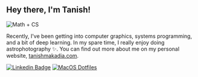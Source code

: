 ## Hey there, I'm Tanish!

![Math + CS](https://img.shields.io/badge/Math%20%2B%20CS-Brown%20University-blue?style=for-the-badge&labelColor=white&color=4e3629) 

Recently, I've been getting into computer graphics, systems programming, and a bit of deep learning. In my spare time, I really enjoy doing astrophotography ✨. You can find out more about me on my personal website, [tanishmakadia.com](https://tanishmakadia.com).

[![Linkedin Badge](https://img.shields.io/badge/-LinkedIn-0e76a8?style=flat-square&logo=Linkedin&logoColor=white)](https://linkedin.com/in/tanish-makadia) [![MacOS Dotfiles](https://img.shields.io/badge/macOS%20dotfiles-3f3f46?style=flat-square&logo=apple&logoColor=white)](https://github.com/starboi-63/dotfiles)

<!--
**starboi-63/starboi-63** is a ✨ _special_ ✨ repository because its `README.md` (this file) appears on your GitHub profile.

Here are some ideas to get you started:

- 🔭 I’m currently working on ...
- 🌱 I’m currently learning ...
- 👯 I’m looking to collaborate on ...
- 🤔 I’m looking for help with ...
- 💬 Ask me about ...
- 📫 How to reach me: ...
- 😄 Pronouns: ...
- ⚡ Fun fact: ...
-->
